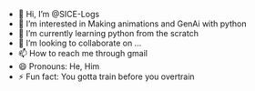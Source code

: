 - 👋 Hi, I’m @SICE-Logs
- 👀 I’m interested in Making animations and GenAi with python
- 🌱 I’m currently learning python from the scratch
- 💞️ I’m looking to collaborate on ...
- 📫 How to reach me through gmail
- 😄 Pronouns: He, Him
- ⚡ Fun fact: You gotta train before you overtrain

<!---
SICE-Logs/SICE-Logs is a ✨ special ✨ repository because its `README.md` (this file) appears on your GitHub profile.
You can click the Preview link to take a look at your changes.
--->
